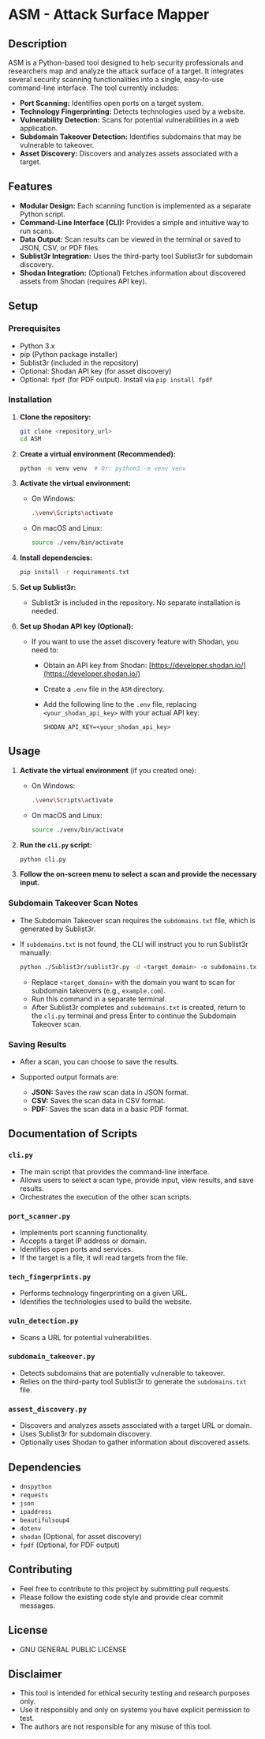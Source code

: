 # ASM - Attack Surface Mapper

## Description

ASM is a Python-based tool designed to help security professionals and researchers map and analyze the attack surface of a target. It integrates several security scanning functionalities into a single, easy-to-use command-line interface.  The tool currently includes:

* **Port Scanning:** Identifies open ports on a target system.
* **Technology Fingerprinting:** Detects technologies used by a website.
* **Vulnerability Detection:** Scans for potential vulnerabilities in a web application.
* **Subdomain Takeover Detection:** Identifies subdomains that may be vulnerable to takeover.
* **Asset Discovery:** Discovers and analyzes assets associated with a target.

## Features

* **Modular Design:** Each scanning function is implemented as a separate Python script.
* **Command-Line Interface (CLI):** Provides a simple and intuitive way to run scans.
* **Data Output:** Scan results can be viewed in the terminal or saved to JSON, CSV, or PDF files.
* **Sublist3r Integration:** Uses the third-party tool Sublist3r for subdomain discovery.
* **Shodan Integration:** (Optional)  Fetches information about discovered assets from Shodan (requires API key).

## Setup

### Prerequisites

* Python 3.x
* pip (Python package installer)
* Sublist3r (included in the repository)
* Optional: Shodan API key (for asset discovery)
* Optional: `fpdf` (for PDF output). Install via `pip install fpdf`

### Installation

1.  **Clone the repository:**

    ```bash
    git clone <repository_url>
    cd ASM
    ```

2.  **Create a virtual environment (Recommended):**

    ```bash
    python -m venv venv  # Or: python3 -m venv venv
    ```

3.  **Activate the virtual environment:**

    * On Windows:

        ```bash
        .\venv\Scripts\activate
        ```

    * On macOS and Linux:

        ```bash
        source ./venv/bin/activate
        ```

4.  **Install dependencies:**

    ```bash
    pip install -r requirements.txt
    ```

5.  **Set up Sublist3r:**

    * Sublist3r is included in the repository.  No separate installation is needed.

6.  **Set up Shodan API key (Optional):**

    * If you want to use the asset discovery feature with Shodan, you need to:
        * Obtain an API key from Shodan: [https://developer.shodan.io/](https://developer.shodan.io/)
        * Create a `.env` file in the `ASM` directory.
        * Add the following line to the `.env` file, replacing `<your_shodan_api_key>` with your actual API key:

            ```
            SHODAN_API_KEY=<your_shodan_api_key>
            ```

## Usage

1.  **Activate the virtual environment** (if you created one):

    * On Windows:

        ```bash
        .\venv\Scripts\activate
        ```

    * On macOS and Linux:

        ```bash
        source ./venv/bin/activate
        ```

2.  **Run the `cli.py` script:**

    ```bash
    python cli.py
    ```

3.  **Follow the on-screen menu to select a scan and provide the necessary input.**

###   Subdomain Takeover Scan Notes

* The Subdomain Takeover scan requires the `subdomains.txt` file, which is generated by Sublist3r.
* If `subdomains.txt` is not found, the CLI will instruct you to run Sublist3r manually:

    ```bash
    python ./Sublist3r/sublist3r.py -d <target_domain> -o subdomains.txt
    ```

    * Replace `<target_domain>` with the domain you want to scan for subdomain takeovers (e.g., `example.com`).
    * Run this command in a separate terminal.
    * After Sublist3r completes and `subdomains.txt` is created, return to the `cli.py` terminal and press Enter to continue the Subdomain Takeover scan.

###   Saving Results

* After a scan, you can choose to save the results.
* Supported output formats are:

    * **JSON:** Saves the raw scan data in JSON format.
    * **CSV:** Saves the scan data in CSV format.
    * **PDF:** Saves the scan data in a basic PDF format.

##  Documentation of Scripts

###   `cli.py`

* The main script that provides the command-line interface.
* Allows users to select a scan type, provide input, view results, and save results.
* Orchestrates the execution of the other scan scripts.

###   `port_scanner.py`

* Implements port scanning functionality.
* Accepts a target IP address or domain.
* Identifies open ports and services.
* If the target is a file, it will read targets from the file.

###   `tech_fingerprints.py`

* Performs technology fingerprinting on a given URL.
* Identifies the technologies used to build the website.

###   `vuln_detection.py`

* Scans a URL for potential vulnerabilities.

###   `subdomain_takeover.py`

* Detects subdomains that are potentially vulnerable to takeover.
* Relies on the third-party tool Sublist3r to generate the `subdomains.txt` file.

###   `assest_discovery.py`

* Discovers and analyzes assets associated with a target URL or domain.
* Uses Sublist3r for subdomain discovery.
* Optionally uses Shodan to gather information about discovered assets.

##  Dependencies

* `dnspython`
* `requests`
* `json`
* `ipaddress`
* `beautifulsoup4`
* `dotenv`
* `shodan` (Optional, for asset discovery)
* `fpdf` (Optional, for PDF output)

##   Contributing

* Feel free to contribute to this project by submitting pull requests.
* Please follow the existing code style and provide clear commit messages.

##   License

* GNU GENERAL PUBLIC LICENSE

##   Disclaimer

* This tool is intended for ethical security testing and research purposes only.
* Use it responsibly and only on systems you have explicit permission to test.
* The authors are not responsible for any misuse of this tool.